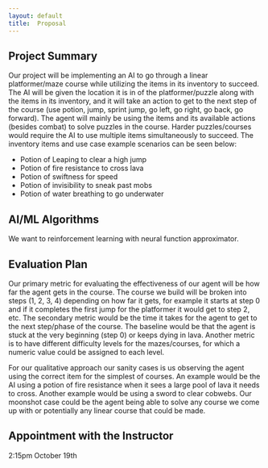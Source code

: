 ```yaml
---
layout:	default
title:	Proposal
---
```


## Project Summary
Our project will be implementing an AI to go through a linear platformer/maze course while utilizing the items in its inventory to succeed. The AI will be given the location it is in of the platformer/puzzle along with the items in its inventory, and it will take an action to get to the next step of the course (use potion, jump, sprint jump, go left, go right, go back, go forward). The agent will mainly be using the items and its available actions (besides combat) to solve puzzles in the course. Harder puzzles/courses would require the AI to use multiple items simultaneously to succeed.
The inventory items and use case example scenarios can be seen below:  
  - Potion of Leaping to clear a high jump
  - Potion of fire resistance to cross lava
  - Potion of swiftness for speed
  - Potion of invisibility to sneak past mobs
  - Potion of water breathing to go underwater

## AI/ML Algorithms
We want to reinforcement learning with neural function approximator.

## Evaluation Plan
  Our primary metric for evaluating the effectiveness of our agent will be how far the agent gets in the course. The course we build will be broken into steps (1, 2, 3, 4) depending on how far it gets, for example it starts at step 0 and if it completes the first jump for the platformer it would get to step 2, etc. The secondary metric would be the time it takes for the agent to get to the next step/phase of the course. The baseline would be that the agent is stuck at the very beginning (step 0) or keeps dying in lava. Another metric is to have different difficulty levels for the mazes/courses, for which a numeric value could be assigned to each level.

  For our qualitative approach our sanity cases is us observing the agent using the correct item for the simplest of courses. An example would be the AI using a potion of fire resistance when it sees a large pool of lava it needs to cross. Another example would be using a sword to clear cobwebs. Our moonshot case could be the agent being able to solve any course we come up with or potentially any linear course that could be made.

## Appointment with the Instructor
2:15pm October 19th
